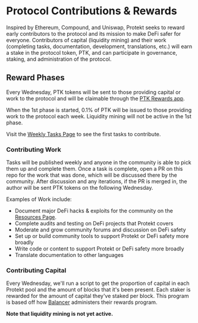 # Protocol Contributions & Rewards
Inspired by Ethereum, Compound, and Uniswap, Protekt seeks to reward early contributors to the protocol and its mission to make DeFi safer for everyone. Contributors of capital (liquidity mining) and their work (completing tasks, documentation, development, translations, etc.) will earn a stake in the protocol token, PTK, and can participate in governance, staking, and administration of the protocol.

## Reward Phases
Every Wednesday, PTK tokens will be sent to those providing capital or work to the protocol and will be claimable through the [PTK Rewards app](http://redeem-ptk.protektprotocol.com/#/).

When the 1st phase is started, 0.1% of PTK will be issued to those providing work to the protocol each week. Liquidity mining will not be active in the 1st phase.

Visit the [Weekly Tasks Page](/weekly-tasks.md) to see the first tasks to contribute. 

### Contributing Work
Tasks will be published weekly and anyone in the community is able to pick them up and complete them. Once a task is complete, open a PR on this repo for the work that was done, which will be discussed there by the community. After discussion and any iterations, if the PR is merged in, the author will be sent PTK tokens on the following Wednesday.

Examples of Work include:
* Document major DeFi hacks & exploits for the community on the [Resources Page](/resources.md).
* Complete audits and testing on DeFi projects that Protekt covers
* Moderate and grow community forums and discussion on DeFi safety
* Set up or build community tools to support Protekt or DeFi safety more broadly
* Write code or content to support Protekt or DeFi safety more broadly
* Translate documentation to other languages 

### Contributing Capital
Every Wednesday, we'll run a script to get the proportion of capital in each Protekt pool and the amount of blocks that it's been present. Each staker is rewarded for the amount of capital they've staked per block. This program is based off how [Balancer](https://balancer.finance/) administers their rewards program.

**Note that liquidity mining is not yet active.**
